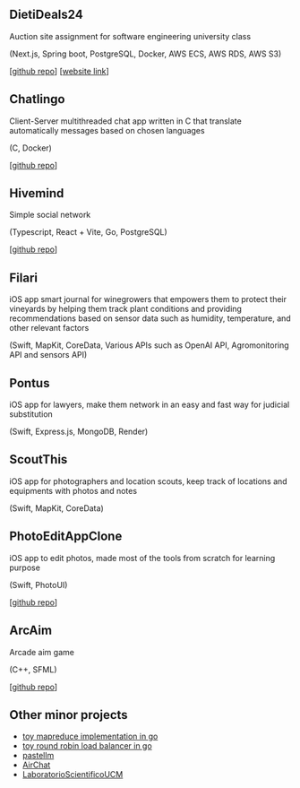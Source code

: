## DietiDeals24

Auction site assignment for software engineering university class 

(Next.js, Spring boot, PostgreSQL, Docker, AWS ECS, AWS RDS, AWS S3)

[[github repo](https://github.com/Graffioh/dietideals24ucm)] [[website link](https://dietideals24.vercel.app)]

## Chatlingo

Client-Server multithreaded chat app written in C that translate automatically messages based on chosen languages 

(C, Docker)

[[github repo](https://github.com/Graffioh/chatlingo)]

## Hivemind 

Simple social network 

(Typescript, React + Vite, Go, PostgreSQL)

[[github repo](https://github.com/Graffioh/hivemind)]

## Filari

iOS app smart journal for winegrowers that empowers them to protect their vineyards by helping them track plant conditions and providing recommendations based on sensor data such as humidity, temperature, and other relevant factors 

(Swift, MapKit, CoreData, Various APIs such as OpenAI API, Agromonitoring API and sensors API)

## Pontus

iOS app for lawyers, make them network in an easy and fast way for judicial substitution

(Swift, Express.js, MongoDB, Render)

## ScoutThis

iOS app for photographers and location scouts, keep track of locations and equipments with photos and notes 

(Swift, MapKit, CoreData)

## PhotoEditAppClone

iOS app to edit photos, made most of the tools from scratch for learning purpose 

(Swift, PhotoUI)

[[github repo](https://github.com/Graffioh/PhotoEditAppClone)]

## ArcAim

Arcade aim game 

(C++, SFML)

[[github repo](https://github.com/Graffioh/ArcAim)]

## Other minor projects

- [toy mapreduce implementation in go](https://github.com/Graffioh/wc-mapreduce-go)
- [toy round robin load balancer in go](https://github.com/Graffioh/rr-lb-go)
- [pastellm](https://github.com/Graffioh/pastellm)
- [AirChat](https://github.com/Graffioh/AirChat)
- [LaboratorioScientificoUCM](https://github.com/Graffioh/LaboratorioScientificoUCM)
